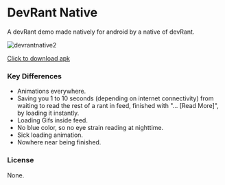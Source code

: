 # DevRant Native

 A devRant demo made natively for android by a native of devRant.
 
 ![devrantnative2](https://user-images.githubusercontent.com/24822099/36509402-de1eaef2-1774-11e8-925b-106d4087b5c9.gif)
 
 [Click to download apk](https://www.dropbox.com/s/e1tjoarsx0dk7zm/devRant%20Native.apk?dl=1)

### Key Differences

* Animations everywhere.
* Saving you 1 to 10 seconds (depending on internet connectivity) from waiting to read the rest of a rant
in feed, finished with "... \[Read More\]", by loading it instantly.
* Loading Gifs inside feed.
* No blue color, so no eye strain reading at nighttime.
* Sick loading animation.
* Nowhere near being finished.


### License

None.
